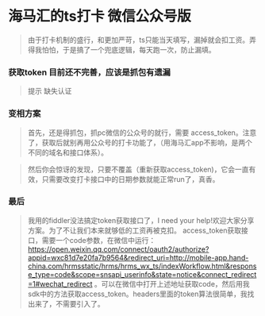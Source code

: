 # 海马汇的ts打卡 微信公众号版

> 由于打卡机制的盛行，和更加严苛，ts只能当天填写，漏掉就会扣工资。弄得我怕怕，于是搞了一个兜底逻辑，每天跑一次，防止漏填。

### 获取token 目前还不完善，应该是抓包有遗漏

> 提示 缺失认证

### 变相方案

> 首先，还是得抓包，抓pc微信的公众号的就行，需要 access_token。注意了，获取后就别再用公众号的打卡功能了，（用海马汇app不影响，是两个不同的域名和接口体系）。

> 然后你会惊讶的发现，只要不覆盖（重新获取access_token)，它会一直有效，只需要改变打卡接口中的日期参数就能正常run了，真香。

### 最后

> 我用的fiddler没法搞定token获取接口了，I need your help!欢迎大家分享方案。为了不让我们本来就够低的工资再被克扣。
> access_token获取接口，需要一个code参数，在微信中运行：https://open.weixin.qq.com/connect/oauth2/authorize?appid=wxc81d7e20fa7b9564&redirect_uri=http://mobile-app.hand-china.com/hrmsstatic/hrms/hrms_wx_ts/indexWorkflow.html&response_type=code&scope=snsapi_userinfo&state=notice&connect_redirect=1#wechat_redirect 。可以在微信中打开上述地址获取code，然后用我sdk中的方法获取access_token。headers里面的token算法很简单，我找出来了，不需要引入了。
